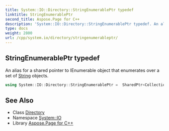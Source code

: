 ```yaml
---
title: System::IO::Directory::StringEnumerablePtr typedef
linktitle: StringEnumerablePtr
second_title: Aspose.Page for C++
description: 'System::IO::Directory::StringEnumerablePtr typedef. An alias for a shared pointer to IEnumerable object that enumerates over a set of String objects in C++.'
type: docs
weight: 2800
url: /cpp/system.io/directory/stringenumerableptr/
---
```

## StringEnumerablePtr typedef


An alias for a shared pointer to IEnumerable object that enumerates over a set of [String](../../../system/string/) objects.

```cpp
using System::IO::Directory::StringEnumerablePtr =  SharedPtr<Collections::Generic::IEnumerable<String>>
```

## See Also

* Class [Directory](../)
* Namespace [System::IO](../../)
* Library [Aspose.Page for C++](../../../)
